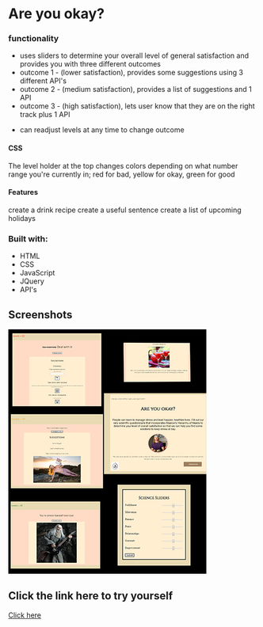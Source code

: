 # Are you okay?

### functionality
* uses sliders to determine your overall level of general satisfaction and provides you with three different outcomes
* outcome 1 - (lower satisfaction), provides some suggestions using 3 different API's
* outcome 2 - (medium satisfaction), provides a list of suggestions and 1 API
* outcome 3 - (high satisfaction), lets user know that they are on the right track plus 1 API

- can readjust levels at any time to change outcome

#### CSS
The level holder at the top changes colors depending on what number range you're currently in; red for bad, yellow for okay, green for good

#### Features
create a drink recipe
create a useful sentence
create a list of upcoming holidays

### Built with:
* HTML
* CSS
* JavaScript
* JQuery
* API's 


## Screenshots

![alt text](images/whole4002.jpg)

## Click the link here to try yourself
[Click here](https://jackie-code.github.io/Are_You_Okay2/)

